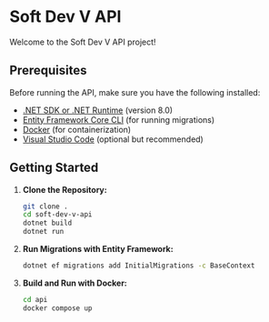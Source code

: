 # Soft Dev V API

Welcome to the Soft Dev V API project!

## Prerequisites

Before running the API, make sure you have the following installed:
- [.NET SDK or .NET Runtime](https://learn.microsoft.com/en-us/dotnet/core/install/linux-ubuntu-install?tabs=dotnet8&pivots=os-linux-ubuntu-2404) (version 8.0)
- [Entity Framework Core CLI](https://docs.microsoft.com/en-us/ef/core/cli/dotnet) (for running migrations)
- [Docker](https://www.docker.com/get-started) (for containerization)
- [Visual Studio Code](https://code.visualstudio.com/) (optional but recommended)

## Getting Started

1. **Clone the Repository:**
   ```sh
   git clone .
   cd soft-dev-v-api
   dotnet build
   dotnet run

2. **Run Migrations with Entity Framework:**
   ```sh
   dotnet ef migrations add InitialMigrations -c BaseContext

3. **Build and Run with Docker:**
   ```sh
   cd api
   docker compose up
